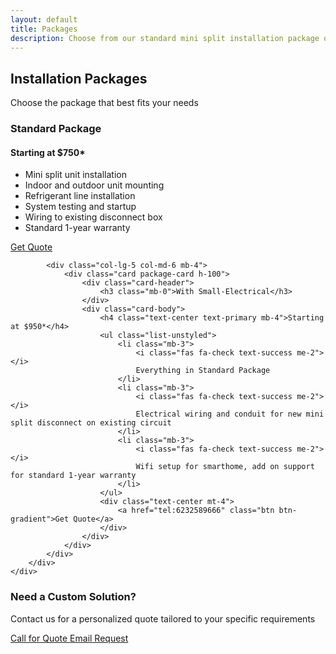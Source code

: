 ```yaml
---
layout: default
title: Packages
description: Choose from our standard mini split installation package or upgrade to include small electrical work. Professional service starting at $750*.
---
```


<!-- Page Header -->
<section class="py-5 bg-light">
    <div class="container">
        <div class="row">
            <div class="col-12 text-center">
                <h1 class="text-gradient">Installation Packages</h1>
                <p class="lead">Choose the package that best fits your needs</p>
            </div>
        </div>
    </div>
</section>

<!-- Packages Section -->
<section class="py-5">
    <div class="container">
        <div class="row justify-content-center">
            <div class="col-lg-5 col-md-6 mb-4">
                <div class="card package-card h-100">
                    <div class="card-header">
                        <h3 class="mb-0">Standard Package</h3>
                    </div>
                    <div class="card-body">
                        <h4 class="text-center text-primary mb-4">Starting at $750*</h4>
                        <ul class="list-unstyled">
                            <li class="mb-3">
                                <i class="fas fa-check text-success me-2"></i>
                                Mini split unit installation
                            </li>
                            <li class="mb-3">
                                <i class="fas fa-check text-success me-2"></i>
                                Indoor and outdoor unit mounting
                            </li>
                            <li class="mb-3">
                                <i class="fas fa-check text-success me-2"></i>
                                Refrigerant line installation
                            </li>
                            <li class="mb-3">
                                <i class="fas fa-check text-success me-2"></i>
                                System testing and startup
                            </li>
                            <li class="mb-3">
                                <i class="fas fa-check text-success me-2"></i>
                                Wiring to existing disconnect box
                            </li>
                            <li class="mb-3">
                                <i class="fas fa-check text-success me-2"></i>
                                Standard 1-year warranty
                            </li>
                        </ul>
                        <div class="text-center mt-4">
                            <a href="tel:6232589666" class="btn btn-gradient">Get Quote</a>
                        </div>
                    </div>
                </div>
            </div>
            
            <div class="col-lg-5 col-md-6 mb-4">
                <div class="card package-card h-100">
                    <div class="card-header">
                        <h3 class="mb-0">With Small-Electrical</h3>
                    </div>
                    <div class="card-body">
                        <h4 class="text-center text-primary mb-4">Starting at $950*</h4>
                        <ul class="list-unstyled">
                            <li class="mb-3">
                                <i class="fas fa-check text-success me-2"></i>
                                Everything in Standard Package
                            </li>
                            <li class="mb-3">
                                <i class="fas fa-check text-success me-2"></i>
                                Electrical wiring and conduit for new mini split disconnect on existing circuit      
                            </li>
                            <li class="mb-3">
                                <i class="fas fa-check text-success me-2"></i>
                                Wifi setup for smarthome, add on support for standard 1-year warranty
                            </li>
                        </ul>
                        <div class="text-center mt-4">
                            <a href="tel:6232589666" class="btn btn-gradient">Get Quote</a>
                        </div>
                    </div>
                </div>
            </div>
        </div>
    </div>
</section>

<!-- Call to Action -->
<section class="py-5">
    <div class="container text-center">
        <h3>Need a Custom Solution?</h3>
        <p class="lead mb-4">Contact us for a personalized quote tailored to your specific requirements</p>
        <div class="row justify-content-center">
            <div class="col-md-6">
                <a href="tel:6232589666" class="btn btn-primary btn-lg me-3">
                    <i class="fas fa-phone"></i> Call for Quote
                </a>
                <a href="mailto:contact@rayteksolutions.com" class="btn btn-outline-primary btn-lg">
                    <i class="fas fa-envelope"></i> Email Request
                </a>
            </div>
        </div>
    </div>
</section>
